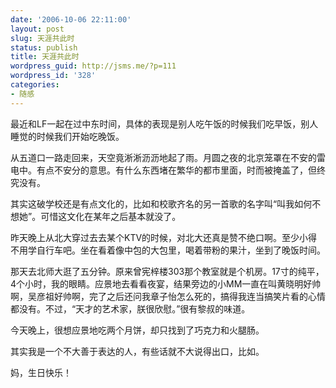 ```yaml
---
date: '2006-10-06 22:11:00'
layout: post
slug: 天涯共此时
status: publish
title: 天涯共此时
wordpress_guid: http://jsms.me/?p=111
wordpress_id: '328'
categories:
- 随感
---
```


最近和LF一起在过中东时间，具体的表现是别人吃午饭的时候我们吃早饭，别人睡觉的时候我们开始吃晚饭。

从五道口一路走回来，天空竟淅淅沥沥地起了雨。月圆之夜的北京笼罩在不安的雷电中。有点不安分的意思。有什么东西堵在繁华的都市里面，时而被掩盖了，但终究没有。

其实这破学校还是有点文化的，比如和校歌齐名的另一首歌的名字叫“叫我如何不想她”。可惜这文化在某年之后基本就没了。

昨天晚上从北大穿过去去某个KTV的时候，对北大还真是赞不绝口啊。至少小得不用学自行车吧。坐在看着像中包的大包里，喝着带粉的果汁，坐到了晚饭时间。

那天去北师大逛了五分钟。原来曾宪梓楼303那个教室就是个机房。17寸的纯平，4个小时，我的眼睛。应景地去看看夜宴，结果旁边的小MM一直在叫黄晓明好帅啊，吴彦祖好帅啊，完了之后还问我章子怡怎么死的，搞得我连当搞笑片看的心情都没有。不过，“天才的艺术家，朕很欣慰。”很有黎叔的味道。

今天晚上，很想应景地吃两个月饼，却只找到了巧克力和火腿肠。

其实我是一个不大善于表达的人，有些话就不大说得出口，比如。

妈，生日快乐！
